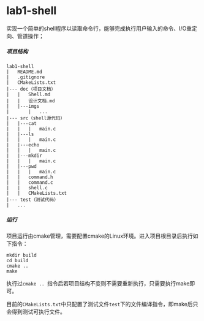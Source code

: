 # lab1-shell

实现一个简单的shell程序以读取命令行，能够完成执行用户输入的命令、I/O重定向、管道操作；

##### 项目结构

```
lab1-shell
|	README.md
|	.gitignore
|   CMakeLists.txt    
|--- doc（项目文档）
|   |   Shell.md
|   |	设计文档.md
|   |---imgs
|       |   ...
|--- src（shell源代码）
|	|---cat
|	|	|	main.c
|	|---ls
|	|	|	main.c
|	|---echo
|	|	|	main.c
|	|---mkdir
|	|	|	main.c
|	|---pwd
|	|	|	main.c
|   |	command.h
|	|	command.c
|	|	shell.c
|	|	CMakeLists.txt
|--- test（测试代码）
|	...
```

##### 运行

项目运行由cmake管理，需要配置cmake的Linux环境。进入项目根目录后执行如下指令：

```shell
mkdir build
cd build
cmake ..
make
```

执行过`cmake .. `指令后若项目结构不变则不需要重新执行，只需要执行make即可。

目前的`CMakeLists.txt`中只配置了测试文件`test`下的文件编译指令，即make后只会得到测试可执行文件。
